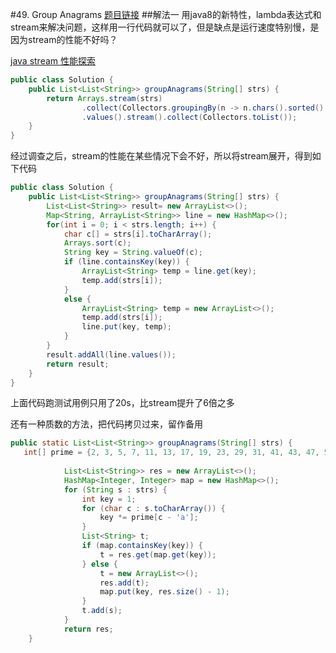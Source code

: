 #49. Group Anagrams
[题目链接](https://leetcode.com/problems/anagrams/)
##解法一
用java8的新特性，lambda表达式和stream来解决问题，这样用一行代码就可以了，但是缺点是运行速度特别慢，是因为stream的性能不好吗？

[java stream 性能探索](https://segmentfault.com/a/1190000004171551)
```java
public class Solution {
    public List<List<String>> groupAnagrams(String[] strs) {
        return Arrays.stream(strs)
                .collect(Collectors.groupingBy(n -> n.chars().sorted().reduce((sum,num) -> 100 * sum + (num-'a'+1))))
                .values().stream().collect(Collectors.toList());
    }
}
```
经过调查之后，stream的性能在某些情况下会不好，所以将stream展开，得到如下代码
```java
public class Solution {
    public List<List<String>> groupAnagrams(String[] strs) {
        List<List<String>> result= new ArrayList<>();
        Map<String, ArrayList<String>> line = new HashMap<>();
        for(int i = 0; i < strs.length; i++) {
            char c[] = strs[i].toCharArray();
            Arrays.sort(c);
            String key = String.valueOf(c);
            if (line.containsKey(key)) {
                ArrayList<String> temp = line.get(key);
                temp.add(strs[i]);
            }
            else {
                ArrayList<String> temp = new ArrayList<>();
                temp.add(strs[i]);
                line.put(key, temp);
            }
        }
        result.addAll(line.values());
        return result;
    }
}
```
上面代码跑测试用例只用了20s，比stream提升了6倍之多

还有一种质数的方法，把代码拷贝过来，留作备用
```java
public static List<List<String>> groupAnagrams(String[] strs) { 
   int[] prime = {2, 3, 5, 7, 11, 13, 17, 19, 23, 29, 31, 41, 43, 47, 53, 59, 61, 67, 71, 73, 79, 83, 89, 97, 101, 103};//最多10609个z
    
            List<List<String>> res = new ArrayList<>();
            HashMap<Integer, Integer> map = new HashMap<>();
            for (String s : strs) {
                int key = 1;
                for (char c : s.toCharArray()) {
                    key *= prime[c - 'a'];
                }
                List<String> t;
                if (map.containsKey(key)) {
                    t = res.get(map.get(key));
                } else {
                    t = new ArrayList<>();
                    res.add(t);
                    map.put(key, res.size() - 1);
                }
                t.add(s);
            }
            return res;
    }
```